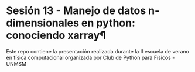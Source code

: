 # Sesión 13 - Manejo de datos n-dimensionales en python: conociendo xarray¶

Este repo contiene la presentación realizada durante la II escuela de verano en física computacional organizada por Club de Python para Físicos - UNMSM